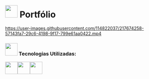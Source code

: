 # <img width="40px" src="https://user-images.githubusercontent.com/114822037/211057393-27b916fa-ae47-4f04-baa9-04c8776405ac.png"/> Portfólio



https://user-images.githubusercontent.com/114822037/217674258-57143fa7-29c6-4198-9f17-799e61aa0422.mp4



<h3> <img width="40px" src="https://user-images.githubusercontent.com/114822037/211057912-e4111ff7-3e58-4e06-add5-2a7e5b97efcb.png"/>
 Tecnologias Utilizadas: </h3>
 
 <img width="40px" src="https://user-images.githubusercontent.com/114822037/211058346-5c227226-190e-4cb5-91eb-715d2cb9ebf2.png"/><img width="40px" src="https://user-images.githubusercontent.com/114822037/211058486-fcdad462-ad2d-4d0e-a2a7-32fb6ba9311a.png"/><img width="40px" src="https://user-images.githubusercontent.com/114822037/211058611-ea3a4871-0bd3-48d4-bc6b-2643c890e74d.png"/>
 
